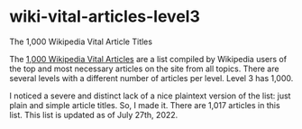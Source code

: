 # wiki-vital-articles-level3
The 1,000 Wikipedia Vital Article Titles

The [1,000 Wikipedia Vital Articles](https://en.wikipedia.org/wiki/Wikipedia:Vital_articles) are a list compiled by Wikipedia users of the top and most necessary articles on the site from all topics. There are several levels with a different number of articles per level. Level 3 has 1,000.

I noticed a severe and distinct lack of a nice plaintext version of the list: just plain and simple article titles. So, I made it. There are 1,017 articles in this list. This list is updated as of July 27th, 2022. 

